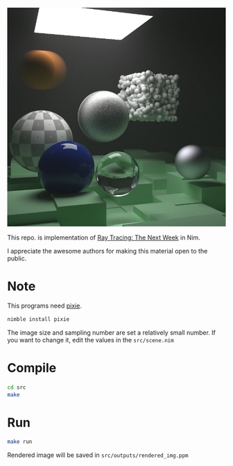 ![sample image of rendering](src/outputs/sample.png)

This repo. is implementation of [Ray Tracing: The Next Week](https://raytracing.github.io/books/RayTracingTheNextWeek.html) in Nim.

I appreciate the awesome authors for making this material open to the public.

# Note
This programs need [pixie](https://github.com/treeform/pixie).
```sh
nimble install pixie
```

The image size and sampling number are set a relatively small number.
If you want to change it, edit the values in the `src/scene.nim`

# Compile
```sh
cd src
make
```

# Run
```sh
make run
```

Rendered image will be saved in `src/outputs/rendered_img.ppm`


